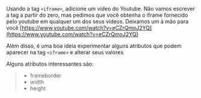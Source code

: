 Usando a tag `<iframe>`, adicione um vídeo do Youtube. Não vamos escrever a tag a partir do zero, mas pedimos que você obtenha o iframe fornecido pelo youtube em qualquer um dos seus vídeos. Deixamos um à mão para você [https://www.youtube.com/watch?v=eCZrQmoJ2YQ](https://www.youtube.com/watch?v=eCZrQmoJ2YQ)

Além disso, é uma boa ideia experimentar alguns atributos que podem aparecer na tag `<iframe>` e alterar seus valores

Alguns atributos interessantes são:

> * frameborder
> * width
> * height
